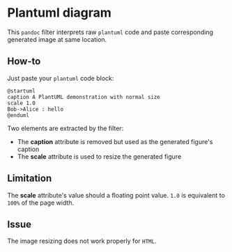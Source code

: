 # Plantuml diagram

This `pandoc` filter interprets raw `plantuml` code and paste corresponding generated image at same location.

## How-to

Just paste your `plantuml` code block:

```plantuml
@startuml
caption A PlantUML demonstration with normal size
scale 1.0
Bob->Alice : hello
@enduml
```

Two elements are extracted by the filter:

* The **caption** attribute is removed but used as the generated figure's caption
* The **scale** attribute is used to resize the generated figure

## Limitation

The **scale** attribute's value should a floating point value.
`1.0` is equivalent to `100%` of the page width.

## Issue

The image resizing does not work properly for `HTML`.
